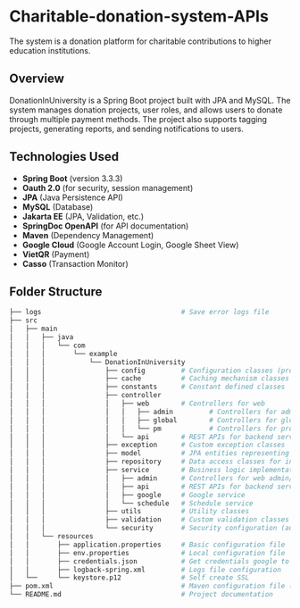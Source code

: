 # Charitable-donation-system-APIs
The system is a donation platform for charitable contributions to higher education institutions.

## Overview
DonationInUniversity is a Spring Boot project built with JPA and MySQL. The system manages donation projects, user roles, and allows users to donate through multiple payment methods. The project also supports tagging projects, generating reports, and sending notifications to users.

## Technologies Used
- **Spring Boot** (version 3.3.3)
- **Oauth 2.0** (for security, session management)
- **JPA** (Java Persistence API)
- **MySQL** (Database)
- **Jakarta EE** (JPA, Validation, etc.)
- **SpringDoc OpenAPI** (for API documentation)
- **Maven** (Dependency Management)
- **Google Cloud** (Google Account Login, Google Sheet View)
- **VietQR** (Payment)
- **Casso** (Transaction Monitor)

## Folder Structure

```bash
├── logs                                   # Save error logs file
├── src
│   ├── main
│   │   ├── java
│   │   │   └── com
│   │   │       └── example
│   │   │           └── DonationInUniversity
│   │   │               ├── config         # Configuration classes (property readers)
│   │   │               ├── cache          # Caching mechanism classes
│   │   │               ├── constants      # Constant defined classes
│   │   │               ├── controller
│   │   │               │   ├── web        # Controllers for web
│   │   │               │   │   ├── admin         # Controllers for admin
│   │   │               │   │   ├── global        # Controllers for global functions
│   │   │               │   │   └── pm            # Controllers for project manager
│   │   │               │   └── api        # REST APIs for backend services
│   │   │               ├── exception      # Custom exception classes
│   │   │               ├── model          # JPA entities representing DB tables
│   │   │               ├── repository     # Data access classes for interacting with DB
│   │   │               ├── service        # Business logic implementation (service layer)
│   │   │               │   ├── admin      # Controllers for web admin/dashboard
│   │   │               │   ├── api        # REST APIs for backend services
│   │   │               │   ├── google     # Google service
│   │   │               │   └── schedule   # Schedule service
│   │   │               ├── utils          # Utility classes
│   │   │               ├── validation     # Custom validation classes
│   │   │               └── security       # Security configuration (authentication, authorization)
│   │   └── resources
│   │       ├── application.properties     # Basic configuration file
│   │       ├── env.properties             # Local configuration file            (Note: Only Dev have this file)
│   │       ├── credentials.json           # Get credentials google to use API   (Note: Only Dev have this file)
│   │       ├── logback-spring.xml         # Logs file configuration
│   └──     └── keystore.p12               # Self create SSL                     (Note: Only Dev have this file)
├── pom.xml                                # Maven configuration file (dependencies, plugins, etc.)
└── README.md                              # Project documentation
